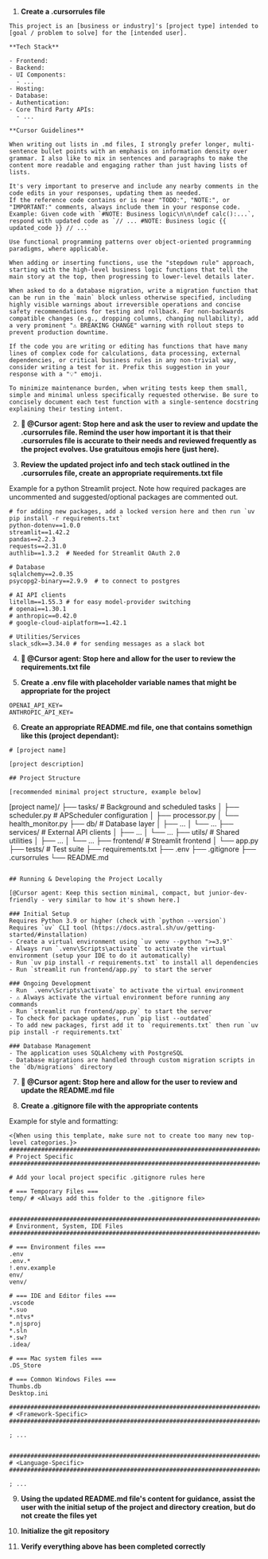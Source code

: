 <!-- Original FlashPaste name: Cursor: Agent Assisted Project Setup -->
<!-- FlashPaste ID: 207 -->

<!-- Okay, let's get this project set up. Please refer to the project-setup.md document throughout this process, and then any time you see the "🛑" or references like "@Cursor agent", please follow those instructions. You don't need to include emojis in your response. -->

1. **Create a .cursorrules file**

```
This project is an [business or industry]'s [project type] intended to [goal / problem to solve] for the [intended user].

**Tech Stack**

- Frontend: 
- Backend: 
- UI Components:
  - ...
- Hosting: 
- Database: 
- Authentication: 
- Core Third Party APIs:
  - ...

**Cursor Guidelines**

When writing out lists in .md files, I strongly prefer longer, multi-sentence bullet points with an emphasis on information density over grammar. I also like to mix in sentences and paragraphs to make the content more readable and engaging rather than just having lists of lists.

It's very important to preserve and include any nearby comments in the code edits in your responses, updating them as needed.
If the reference code contains or is near "TODO:", "NOTE:", or "IMPORTANT:" comments, always include them in your response code.
Example: Given code with `#NOTE: Business logic\n\n\ndef calc():...`, respond with updated code as `// ... #NOTE: Business logic {{ updated_code }} // ...`

Use functional programming patterns over object-oriented programming paradigms, where applicable.

When adding or inserting functions, use the "stepdown rule" approach, starting with the high-level business logic functions that tell the main story at the top, then progressing to lower-level details later.

When asked to do a database migration, write a migration function that can be run in the `main` block unless otherwise specified, including highly visible warnings about irreversible operations and concise safety recommendations for testing and rollback. For non-backwards compatible changes (e.g., dropping columns, changing nullability), add a very prominent "⚠️ BREAKING CHANGE" warning with rollout steps to prevent production downtime.

If the code you are writing or editing has functions that have many lines of complex code for calculations, data processing, external dependencies, or critical business rules in any non-trivial way, consider writing a test for it. Prefix this suggestion in your response with a "💡" emoji.

To minimize maintenance burden, when writing tests keep them small, simple and minimal unless specifically requested otherwise. Be sure to concisely document each test function with a single-sentence docstring explaining their testing intent.
```

2. **🛑 @Cursor agent: Stop here and ask the user to review and update the .cursorrules file. Remind the user how important it is that their .cursorrules file is accurate to their needs and reviewed frequently as the project evolves. Use gratuitous emojis here (just here).**

3. **Review the updated project info and tech stack outlined in the .cursorrules file, create an appropriate requirements.txt file**

Example for a python Streamlit project. Note how required packages are uncommented and suggested/optional packages are commented out.
```
# for adding new packages, add a locked version here and then run `uv pip install -r requirements.txt`
python-dotenv==1.0.0
streamlit==1.42.2
pandas==2.2.3
requests==2.31.0
authlib==1.3.2  # Needed for Streamlit OAuth 2.0

# Database
sqlalchemy==2.0.35
psycopg2-binary==2.9.9  # to connect to postgres

# AI API clients
litellm==1.55.3 # for easy model-provider switching
# openai==1.30.1
# anthropic==0.42.0
# google-cloud-aiplatform==1.42.1

# Utilities/Services
slack_sdk==3.34.0 # for sending messages as a slack bot
```

4. **🛑 @Cursor agent: Stop here and allow for the user to review the requirements.txt file**

5. **Create a .env file with placeholder variable names that might be appropriate for the project**

```
OPENAI_API_KEY=
ANTHROPIC_API_KEY=
```

6. **Create an appropriate README.md file, one that contains somethign like this (project dependant):**

```
# [project name]

[project description]

## Project Structure

[recommended minimal project structure, example below]

```
[project name]/
├── tasks/              # Background and scheduled tasks
│   ├── scheduler.py    # APScheduler configuration
│   ├── processor.py
│   └── health_monitor.py
├── db/                 # Database layer
│   ├── ...
│   └── ...
├── services/           # External API clients
│   ├── ...
│   └── ...
├── utils/             # Shared utilities
│   ├── ...
│   └── ...
├── frontend/          # Streamlit frontend
│   └── app.py
├── tests/             # Test suite
├── requirements.txt
├── .env
├── .gitignore
├── .cursorrules
└── README.md
```

## Running & Developing the Project Locally

[@Cursor agent: Keep this section minimal, compact, but junior-dev-friendly - very similar to how it's shown here.]

### Initial Setup
Requires Python 3.9 or higher (check with `python --version`)
Requires `uv` CLI tool (https://docs.astral.sh/uv/getting-started/#installation)
- Create a virtual environment using `uv venv --python ">=3.9"`
- Always run `.venv\Scripts\activate` to activate the virtual environment (setup your IDE to do it automatically)
- Run `uv pip install -r requirements.txt` to install all dependencies
- Run `streamlit run frontend/app.py` to start the server

### Ongoing Development
- Run `.venv\Scripts\activate` to activate the virtual environment
- ⚠️ Always activate the virtual environment before running any commands
- Run `streamlit run frontend/app.py` to start the server
- To check for package updates, run `pip list --outdated`
- To add new packages, first add it to `requirements.txt` then run `uv pip install -r requirements.txt`

### Database Management
- The application uses SQLAlchemy with PostgreSQL
- Database migrations are handled through custom migration scripts in the `db/migrations` directory
```

7. **🛑 @Cursor agent: Stop here and allow for the user to review and update the README.md file**

8. **Create a .gitignore file with the appropriate contents**

Example for style and formatting:

```
<{When using this template, make sure not to create too many new top-level categories.}>
########################################################################
# Project Specific
########################################################################

# Add your local project specific .gitignore rules here

# === Temporary Files ===
temp/ # <Always add this folder to the .gitignore file>


########################################################################
# Environment, System, IDE Files
########################################################################

# === Environment files ===
.env
.env.*
!.env.example
env/
venv/

# === IDE and Editor files ===
.vscode
*.suo
*.ntvs*
*.njsproj
*.sln
*.sw?
.idea/

# === Mac system files ===
.DS_Store

# === Common Windows Files ===
Thumbs.db
Desktop.ini

########################################################################
# <Framework-Specific>
########################################################################

; ...


########################################################################
# <Language-Specific>
########################################################################

; ...
```

9. **Using the updated README.md file's content for guidance, assist the user with the initial setup of the project and directory creation, but do not create the files yet**

10. **Initialize the git repository**

11. **Verify everything above has been completed correctly**